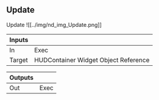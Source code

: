 ## Update
Update
![[../img/nd_img_Update.png]]

|Inputs||
|--|--|
| In | Exec |
| Target | HUDContainer Widget Object Reference |

|Outputs||
|--|--|
| Out | Exec |
